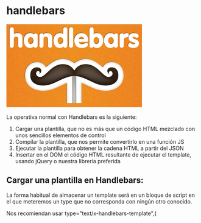 # handlebars

<img src="https://github.com/jovihu10/handlebars/blob/master/practica1_plantillas/img/logo.png">



La operativa normal con Handlebars es la siguiente:

1. Cargar una plantilla, que no es más que un código HTML mezclado con unos sencillos elementos de control
2. Compilar la plantilla, que nos permite convertirlo en una función JS
3. Ejecutar la plantilla para obtener la cadena HTML a partir del JSON
4. Insertar en el DOM el código HTML resultante de ejecutar el template, usando jQuery o nuestra librería preferida

<h2>Cargar una plantilla en Handlebars:</h2>

La forma habitual de almacenar un template será en un bloque de script en el que meteremos un type que no corresponda con ningún otro conocido. 

Nos recomiendan usar type="text/x-handlebars-template",( <script id="nombreTemplate" type="text/x-handlebars-template">) pero en realidad podemos colocar el que queramos. Lo que conseguimos así es que ese script se incluya en el DOM, pero los navegadores no intentarán parsearlo, ni ejecutarlo ni nada de eso.

`Nota: Se debe pensar en que, si se intenta ejecutar un template Handlebars con Javascript se encontrará con un error, ya que el template está escrito en código HTML. Por ello se coloca un type a la etiqueta Script que el navegador no conozca, de modo que nos aseguremos que no va a intentar ejecutarlo.

La otra opción es `usar una llamada a AJAX para traerte los templates`, con la única limitación que se debe sincronizar el retorno de la llamada con la compilación y ejecución de los templates. En otras palabras, `debemos esperar que la llamada a AJAX para traerte el template se ha producido con éxito para poder compilar llas plantillas que vamos a usar en nuestra página.

El código de una plantilla Handlebars tendrá una forma parecida a esta:

```html

<script type="text/x-handlebars-template" id="template">
  {{# each Beers}}
      <p>
        Name:
        <br /> 
        {{Name}} 
      </p>
  {{/each}}
</script>

```
